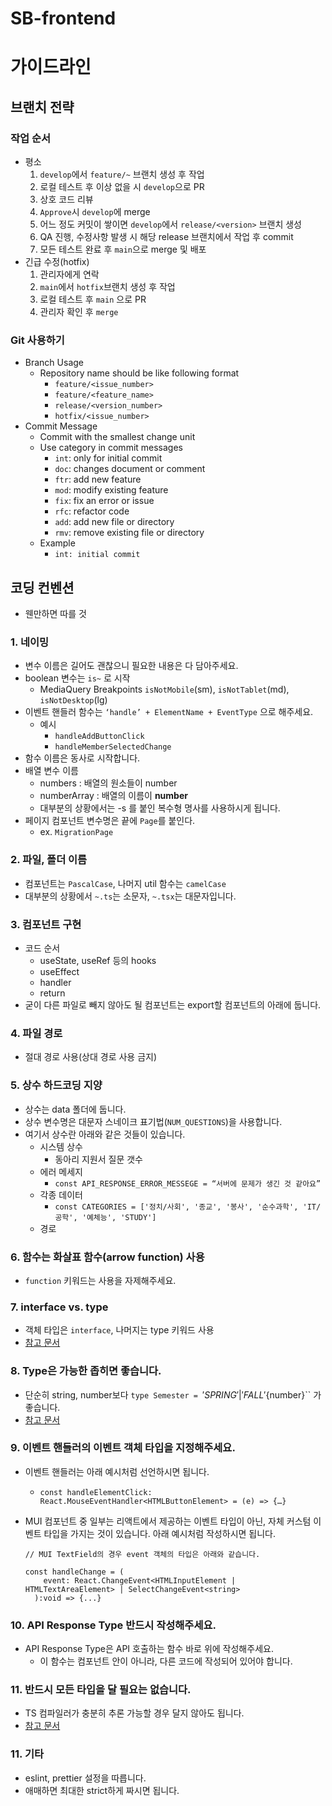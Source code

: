 # SB-frontend

# 가이드라인

## 브랜치 전략

### 작업 순서

- 평소
    1. `develop`에서 `feature/~` 브랜치 생성 후 작업
    2. 로컬 테스트 후 이상 없을 시 `develop`으로 PR
    3. 상호 코드 리뷰
    4. `Approve`시 `develop`에 merge
    5. 어느 정도 커밋이 쌓이면 `develop`에서 `release/<version>` 브랜치 생성
    6. QA 진행, 수정사항 발생 시 해당 release 브랜치에서 작업 후 commit
    7. 모든 테스트 완료 후 `main`으로 merge 및 배포
- 긴급 수정(hotfix)
    1. 관리자에게 연락
    2. `main`에서 `hotfix`브랜치 생성 후 작업
    3. 로컬 테스트 후 `main` 으로 PR
    4. 관리자 확인 후 `merge`

### Git 사용하기

- Branch Usage
    - Repository name should be like following format
        - `feature/<issue_number>`
        - `feature/<feature_name>`
        - `release/<version_number>`
        - `hotfix/<issue_number>`
- Commit Message
    - Commit with the smallest change unit
    - Use category in commit messages
        - `int`: only for initial commit
        - `doc`: changes document or comment
        - `ftr`: add new feature
        - `mod`: modify existing feature
        - `fix`: fix an error or issue
        - `rfc`: refactor code
        - `add`: add new file or directory
        - `rmv`: remove existing file or directory
    - Example
        - `int: initial commit`

## 코딩 컨벤션

- 웬만하면 따를 것

### 1. 네이밍

- 변수 이름은 길어도 괜찮으니 필요한 내용은 다 담아주세요.
- boolean 변수는 `is~` 로 시작
    - MediaQuery Breakpoints
    `isNotMobile`(sm), `isNotTablet`(md), `isNotDesktop`(lg)
- 이벤트 핸들러 함수는 `‘handle’ + ElementName + EventType` 으로 해주세요.
    - 예시
        - `handleAddButtonClick`
        - `handleMemberSelectedChange`
- 함수 이름은 동사로 시작합니다.
- 배열 변수 이름
    - numbers : 배열의 원소들이 number
    - numberArray : 배열의 이름이 **number**
    - 대부분의 상황에서는 -s 를 붙인 복수형 명사를 사용하시게 됩니다.
- 페이지 컴포넌트 변수명은 끝에 `Page`를 붙인다.
    - ex. `MigrationPage`

### 2. 파일, 폴더 이름

- 컴포넌트는 `PascalCase`, 나머지 util 함수는 `camelCase`
- 대부분의 상황에서 `~.ts`는 소문자, `~.tsx`는 대문자입니다.

### 3. 컴포넌트 구현

- 코드 순서
    - useState, useRef 등의 hooks
    - useEffect
    - handler
    - return
- 굳이 다른 파일로 빼지 않아도 될 컴포넌트는 export할 컴포넌트의 아래에 둡니다.

### 4. 파일 경로

- 절대 경로 사용(상대 경로 사용 금지)

### 5. 상수 하드코딩 지양

- 상수는 data 폴더에 둡니다.
- 상수 변수명은 대문자 스네이크 표기법(`NUM_QUESTIONS`)을 사용합니다.
- 여기서 상수란 아래와 같은 것들이 있습니다.
    - 시스템 상수
        - 동아리 지원서 질문 갯수
    - 에러 메세지
        - `const API_RESPONSE_ERROR_MESSEGE = “서버에 문제가 생긴 것 같아요”`
    - 각종 데이터
        - `const CATEGORIES = ['정치/사회', '종교', '봉사', '순수과학', 'IT/공학', '예체능', 'STUDY']`
    - 경로

### 6. 함수는 화살표 함수(arrow function) 사용

- `function` 키워드는 사용을 자제해주세요.

### 7. interface vs. type

- 객체 타입은 `interface`, 나머지는 type 키워드 사용
- [참고 문서](https://www.typescriptlang.org/docs/handbook/2/everyday-types.html#differences-between-type-aliases-and-interfaces)

### 8. Type은 가능한 좁히면 좋습니다.

- 단순히 string, number보다 `type Semester = `${'SPRING' | 'FALL'}${number}`` 가 좋습니다.
- [참고 문서](https://www.typescriptlang.org/docs/handbook/2/narrowing.html)

### 9. 이벤트 핸들러의 이벤트 객체 타입을 지정해주세요.

- 이벤트 핸들러는 아래 예시처럼 선언하시면 됩니다.
    - `const handleElementClick: React.MouseEventHandler<HTMLButtonElement> = (e) => {…}`
- MUI 컴포넌트 중 일부는 리액트에서 제공하는 이벤트 타입이 아닌, 자체 커스텀 이벤트 타입을 가지는 것이 있습니다. 아래 예시처럼 작성하시면 됩니다.
    
    ```
    // MUI TextField의 경우 event 객체의 타입은 아래와 같습니다.
    
    const handleChange = (
        event: React.ChangeEvent<HTMLInputElement | HTMLTextAreaElement> | SelectChangeEvent<string>
      ):void => {...}
    ```
    

### 10. API Response Type 반드시 작성해주세요.

- API Response Type은  API 호출하는 함수 바로 위에 작성해주세요.
    - 이 함수는 컴포넌트 안이 아니라, 다른 코드에 작성되어 있어야 합니다.

### 11. 반드시 모든 타입을 달 필요는 없습니다.

- TS 컴파일러가 충분히 추론 가능할 경우 달지 않아도 됩니다.
- [참고 문서](https://www.typescriptlang.org/docs/handbook/type-inference.html#handbook-content)

### 11. 기타

- eslint, prettier 설정을 따릅니다.
- 애매하면 최대한 strict하게 짜시면 됩니다.
